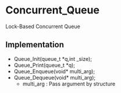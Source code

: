 # Concurrent_Queue

Lock-Based Concurrent Queue

## Implementation
- Queue_Init(queue_t *q,int _size);
- Queue_Print(queue_t *q);
- Queue_Enqueue(void* multi_arg);
- Queue_Dequeue(void* multi_arg);
  - multi_arg : Pass argument by structure
